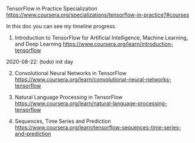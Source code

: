 TensorFlow in Practice Specialization
https://www.coursera.org/specializations/tensorflow-in-practice?#courses


In this doc you can see my timeline progress. 


1. Introduction to TensorFlow for Artificial Intelligence, Machine Learning, and Deep Learning
https://www.coursera.org/learn/introduction-tensorflow


2020-08-22: 
(todo) init day


2. Convolutional Neural Networks in TensorFlow
https://www.coursera.org/learn/convolutional-neural-networks-tensorflow

3. Natural Language Processing in TensorFlow
https://www.coursera.org/learn/natural-language-processing-tensorflow


4. Sequences, Time Series and Prediction
https://www.coursera.org/learn/tensorflow-sequences-time-series-and-prediction